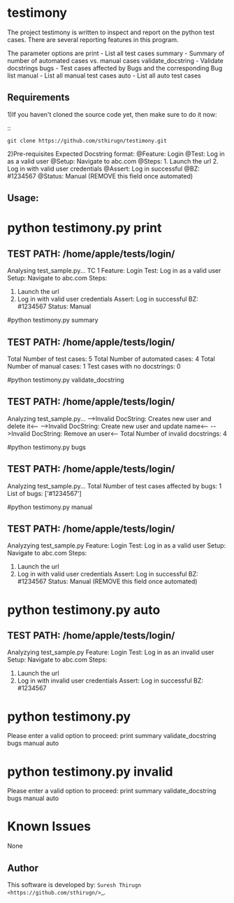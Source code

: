 testimony
=========
The project testimony is written to inspect and report on the python test cases.  There are several reporting features in this program.

The parameter options are
    print - List all test cases
    summary - Summary of number of automated cases vs. manual cases
    validate_docstring - Validate docstrings
    bugs - Test cases affected by Bugs and the corresponding Bug list
    manual - List all manual test cases
    auto - List all auto test cases

Requirements
------------
1)If you haven't cloned the source code yet, then make sure to do it now:

::

    git clone https://github.com/sthirugn/testimony.git

2)Pre-requisites
  Expected Docstring format:
	@Feature: Login
	@Test: Log in as a valid user
	@Setup: Navigate to abc.com
	@Steps:
	 1.  Launch the url
	 2.  Log in with valid user credentials
	@Assert: Log in successful
	@BZ: #1234567
	@Status: Manual (REMOVE this field once automated)

Usage:
-----
# python testimony.py print

TEST PATH: /home/apple/tests/login/
----------------------------------------------------------------
Analysing test_sample.py...
TC 1
Feature: Login
Test: Log in as a valid user
Setup: Navigate to abc.com
Steps:
 1.  Launch the url
 2.  Log in with valid user credentials
Assert: Log in successful
BZ: #1234567
Status: Manual

#python testimony.py summary

TEST PATH: /home/apple/tests/login/
----------------------------------------------------------------
Total Number of test cases:      5
Total Number of automated cases: 4
Total Number of manual cases:    1
Test cases with no docstrings:   0

#python testimony.py validate_docstring

TEST PATH: /home/apple/tests/login/
----------------------------------------------------------------
Analyzing test_sample.py...
-->Invalid DocString: Creates new user and delete it<--
-->Invalid DocString: Create new user and update name<--
-->Invalid DocString: Remove an user<--
Total Number of invalid docstrings:  4

#python testimony.py bugs

TEST PATH: /home/apple/tests/login/
----------------------------------------------------------------
Analyzing test_sample.py...
Total Number of test cases affected by bugs: 1
List of bugs:                                ['#1234567']

#python testimony.py manual

TEST PATH: /home/apple/tests/login/
----------------------------------------------------------------
Analyzying test_sample.py
Feature: Login
Test: Log in as a valid user
Setup: Navigate to abc.com
Steps:
 1.  Launch the url
 2.  Log in with valid user credentials
Assert: Log in successful
BZ: #1234567
Status: Manual (REMOVE this field once automated)

# python testimony.py auto

TEST PATH: /home/apple/tests/login/
----------------------------------------------------------------
Analyzying test_sample.py
Feature: Login
Test: Log in as an invalid user
Setup: Navigate to abc.com
Steps:
 1.  Launch the url
 2.  Log in with invalid user credentials
Assert: Log in successful
BZ: #1234567

# python testimony.py
Please enter a valid option to proceed:
print
summary
validate_docstring
bugs
manual
auto

# python testimony.py invalid
Please enter a valid option to proceed:
print
summary
validate_docstring
bugs
manual
auto

Known Issues
============
None

Author
------

This software is developed by:
`Suresh Thirugn <https://github.com/sthirugn/>`_.
